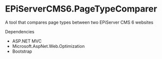 EPiServerCMS6.PageTypeComparer
==============================

A tool that compares page types between two EPiServer CMS 6 websites

Dependencies
- ASP.NET MVC 
- Microsoft.AspNet.Web.Optimization
- Bootstrap
